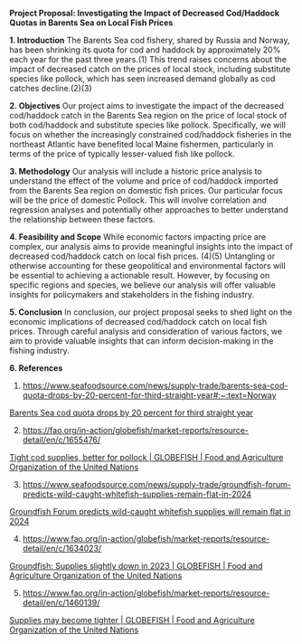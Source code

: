 **Project Proposal: Investigating the Impact of Decreased Cod/Haddock Quotas in Barents Sea on Local Fish Prices**

**1. Introduction**
The Barents Sea cod fishery, shared by Russia and Norway, has been shrinking its quota for cod and haddock by approximately 20% each year for the past three years.(1) This trend raises concerns about the impact of decreased catch on the prices of local stock, including substitute species like pollock, which has seen increased demand globally as cod catches decline.(2)(3)

**2. Objectives**
Our project aims to investigate the impact of the decreased cod/haddock catch in the Barents Sea region on the price of local stock of both cod/haddock and substitute species like pollock. Specifically, we will focus on whether the increasingly constrained cod/haddock fisheries in the northeast Atlantic have benefited local Maine fishermen, particularly in terms of the price of typically lesser-valued fish like pollock. 

**3. Methodology**
Our analysis will include a historic price analysis to understand the effect of the volume and price of cod/haddock imported from the Barents Sea region on domestic fish prices. Our particular focus will be the price of domestic Pollock. This will involve correlation and regression analyses and potentially other approaches to better understand the relationship between these factors. 

**4. Feasibility and Scope**
While economic factors impacting price are complex, our analysis aims to provide meaningful insights into the impact of decreased cod/haddock catch on local fish prices. (4)(5) Untangling or otherwise accounting for these geopolitical and environmental factors will be essential to achieving a actionable result. However, by focusing on specific regions and species, we believe our analysis will offer valuable insights for policymakers and stakeholders in the fishing industry.

**5. Conclusion**
In conclusion, our project proposal seeks to shed light on the economic implications of decreased cod/haddock catch on local fish prices. Through careful analysis and consideration of various factors, we aim to provide valuable insights that can inform decision-making in the fishing industry.

**6. References**

1) https://www.seafoodsource.com/news/supply-trade/barents-sea-cod-quota-drops-by-20-percent-for-third-straight-year#:~:text=Norway

[Barents Sea cod quota drops by 20 percent for third straight year](https://www.seafoodsource.com/news/supply-trade/barents-sea-cod-quota-drops-by-20-percent-for-third-straight-year#:~:text=Norway)

2) https://fao.org/in-action/globefish/market-reports/resource-detail/en/c/1655476/

[Tight cod supplies, better for pollock | GLOBEFISH | Food and Agriculture Organization of the United Nations](https://fao.org/in-action/globefish/market-reports/resource-detail/en/c/1655476/)

3) https://www.seafoodsource.com/news/supply-trade/groundfish-forum-predicts-wild-caught-whitefish-supplies-remain-flat-in-2024

[Groundfish Forum predicts wild-caught whitefish supplies will remain flat in 2024](https://www.seafoodsource.com/news/supply-trade/groundfish-forum-predicts-wild-caught-whitefish-supplies-remain-flat-in-2024)

4) https://www.fao.org/in-action/globefish/market-reports/resource-detail/en/c/1634023/

[Groundfish: Supplies slightly down in 2023 | GLOBEFISH | Food and Agriculture Organization of the United Nations](https://www.fao.org/in-action/globefish/market-reports/resource-detail/en/c/1634023/)

5) https://www.fao.org/in-action/globefish/market-reports/resource-detail/en/c/1460139/

[Supplies may become tighter | GLOBEFISH | Food and Agriculture Organization of the United Nations](https://www.fao.org/in-action/globefish/market-reports/resource-detail/en/c/1460139/)
